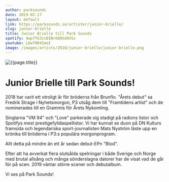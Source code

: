 ```yaml
---
author: parksounds
date: 2019-02-17
layout: default
link: https://parksounds.se/artister/junior-brielle/
slug: junior-brielle
title: Junior Brielle till Park Sounds
spotify: 4wp7fk3zvD1Nr688kd4VSc
youtube: Lbwf0D4ImoI
image: /images/artists/2018/junior-brielle/junior-brielle.png
---
```


![{{page.title}}]({{page.image}})

# Junior Brielle till Park Sounds!

2018 har varit ett otroligt år för bröderna från Brunflo. "Årets debut" sa Fredrik Strage i Nyhetsmorgon, P3 utsåg dem till "Framtidens artist" och de nominerades till en Grammis för Årets Nykomling.

Singlarna "VM 94" och "Love" parkerade sig stadigt på radions listor och Spotifys mest prestigefylldaspellistor. Vi har kunnat se duon på DN Kulturs framsida och legendariska sport-journalisten Mats Nyström läste upp en krönika till bröderna i P3:s populära morgonprogram.

Allt detta på mindre än ett år sedan debut-EPn "Blod".

Efter att ha avverkat flera slutsålda spelningar i både Sverige och Norge med brutal allsång och många sönderslagna datorer har de visat vad de går för på scen. 2019 väntar större scener och debutalbum.

Vi ses på Park Sounds!

